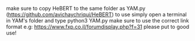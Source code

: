 make sure to copy HeBERT to the same folder as YAM.py (https://github.com/avichaychriqui/HeBERT)
to use simply open a terminal in YAM's folder and type python3 YAM.py
make sure to use the correct link format e.g: https://www.fxp.co.il/forumdisplay.php?f=31
please put to good use!